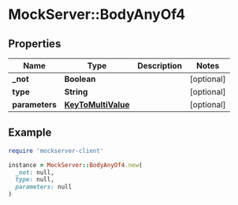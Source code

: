 # MockServer::BodyAnyOf4

## Properties

| Name | Type | Description | Notes |
| ---- | ---- | ----------- | ----- |
| **_not** | **Boolean** |  | [optional] |
| **type** | **String** |  | [optional] |
| **parameters** | [**KeyToMultiValue**](KeyToMultiValue.md) |  | [optional] |

## Example

```ruby
require 'mockserver-client'

instance = MockServer::BodyAnyOf4.new(
  _not: null,
  type: null,
  parameters: null
)
```

